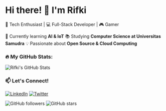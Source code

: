 # Hi there! 👋 I'm Rifki
🚀 Tech Enthusiast | 💻 Full-Stack Developer | 🎮 Gamer

🌱 Currently learning **AI & IoT**
📚 Studying **Computer Science at Universitas Samudra**
💡 Passionate about **Open Source & Cloud Computing**

### 🔥 My GitHub Stats:
![Rifki's GitHub Stats](https://github-readme-stats.vercel.app/api?username=rifkiaulia&show_icons=true&theme=tokyonight)

### 📫 Let's Connect!
[![LinkedIn](https://img.shields.io/badge/LinkedIn-Connect-blue?style=flat&logo=linkedin)](https://www.linkedin.com/in/yourprofile)
[![Twitter](https://img.shields.io/badge/Twitter-Follow-blue?style=flat&logo=twitter)](https://twitter.com/yourprofile)


![GitHub followers](https://img.shields.io/github/followers/GenProject05?style=social)
![GitHub stars](https://img.shields.io/github/stars/GenProject05?style=social)
